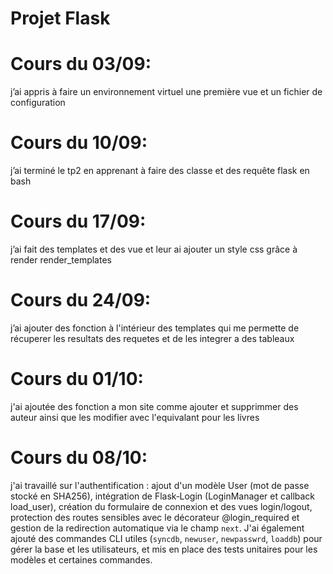 #                                                       **Projet Flask**

# Cours du 03/09:

j’ai appris à faire un environnement virtuel une première vue et un fichier de configuration

# Cours du 10/09:

j’ai terminé le tp2 en apprenant  à faire des classe et des requête flask en bash 

# Cours du 17/09:

j’ai fait des templates et des vue et leur ai ajouter un style css grâce à render render\_templates

# Cours du 24/09:

j’ai ajouter des fonction à l'intérieur des templates qui me permette de récuperer les resultats des requetes et de les integrer a des tableaux  

# Cours du 01/10:

j'ai ajoutée des fonction a mon site comme ajouter et supprimmer des auteur ainsi que les modifier avec l'equivalant pour les livres 

# Cours du 08/10:

j'ai travaillé sur l'authentification : ajout d'un modèle User (mot de passe stocké en SHA256), intégration de Flask‑Login (LoginManager et callback load_user), création du formulaire de connexion et des vues login/logout, protection des routes sensibles avec le décorateur @login_required et gestion de la redirection automatique via le champ `next`. J'ai également ajouté des commandes CLI utiles (`syncdb`, `newuser`, `newpasswrd`, `loaddb`) pour gérer la base et les utilisateurs, et mis en place des tests unitaires pour les modèles et certaines commandes.